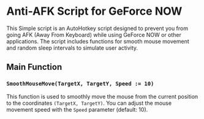 # Anti-AFK Script for GeForce NOW

This Simple script is an AutoHotkey script designed to prevent you from going AFK (Away From Keyboard) while using GeForce NOW or other applications. The script includes functions for smooth mouse movement and random sleep intervals to simulate user activity.

## Main Function

### `SmoothMouseMove(TargetX, TargetY, Speed := 10)`

This function is used to smoothly move the mouse from the current position to the coordinates `(TargetX, TargetY)`. You can adjust the mouse movement speed with the `Speed` parameter (default: 10).
